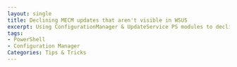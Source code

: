 ```yaml
---
layout: single
title: Declining MECM updates that aren't visible in WSUS
excerpt: Using ConfigurationManager & UpdateService PS modules to decline updates
tags:
- PowerShell
- Configuration Manager
Categories: Tips & Tricks
---
```

